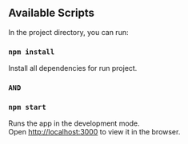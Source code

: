 ## Available Scripts

In the project directory, you can run:

### `npm install`

Install all dependencies for run project.<br />

### `AND`

### `npm start`

Runs the app in the development mode.<br />
Open [http://localhost:3000](http://localhost:3000) to view it in the browser.



